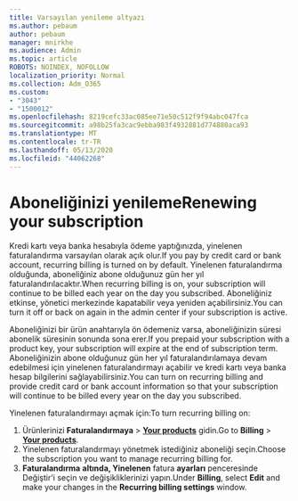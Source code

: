 ```yaml
---
title: Varsayılan yenileme altyazı
ms.author: pebaum
author: pebaum
manager: mnirkhe
ms.audience: Admin
ms.topic: article
ROBOTS: NOINDEX, NOFOLLOW
localization_priority: Normal
ms.collection: Adm_O365
ms.custom:
- "3043"
- "1500012"
ms.openlocfilehash: 8219cefc33ac085ee71e50c512f9f94abc047fca
ms.sourcegitcommit: a98b25fa3cac9ebba983f4932881d774880aca93
ms.translationtype: MT
ms.contentlocale: tr-TR
ms.lasthandoff: 05/13/2020
ms.locfileid: "44062268"
---
```

# <a name="renewing-your-subscription"></a><span data-ttu-id="eb9dc-102">Aboneliğinizi yenileme</span><span class="sxs-lookup"><span data-stu-id="eb9dc-102">Renewing your subscription</span></span>

<span data-ttu-id="eb9dc-103">Kredi kartı veya banka hesabıyla ödeme yaptığınızda, yinelenen faturalandırma varsayılan olarak açık olur.</span><span class="sxs-lookup"><span data-stu-id="eb9dc-103">If you pay by credit card or bank account, recurring billing is turned on by default.</span></span> <span data-ttu-id="eb9dc-104">Yinelenen faturalandırma olduğunda, aboneliğiniz abone olduğunuz gün her yıl faturalandırılacaktır.</span><span class="sxs-lookup"><span data-stu-id="eb9dc-104">When recurring billing is on, your subscription will continue to be billed each year on the day you subscribed.</span></span> <span data-ttu-id="eb9dc-105">Aboneliğiniz etkinse, yönetici merkezinde kapatabilir veya yeniden açabilirsiniz.</span><span class="sxs-lookup"><span data-stu-id="eb9dc-105">You can turn it off or back on again in the admin center if your subscription is active.</span></span>

<span data-ttu-id="eb9dc-106">Aboneliğinizi bir ürün anahtarıyla ön ödemeniz varsa, aboneliğinizin süresi abonelik süresinin sonunda sona erer.</span><span class="sxs-lookup"><span data-stu-id="eb9dc-106">If you prepaid your subscription with a product key, your subscription will expire at the end of subscription term.</span></span> <span data-ttu-id="eb9dc-107">Aboneliğinizin abone olduğunuz gün her yıl faturalandırılamaya devam edebilmesi için yinelenen faturalandırmayı açabilir ve kredi kartı veya banka hesap bilgilerini sağlayabilirsiniz.</span><span class="sxs-lookup"><span data-stu-id="eb9dc-107">You can turn on recurring billing and provide credit card or bank account information so that your subscription will continue to be billed every year on the day you subscribed.</span></span>

<span data-ttu-id="eb9dc-108">Yinelenen faturalandırmayı açmak için:</span><span class="sxs-lookup"><span data-stu-id="eb9dc-108">To turn recurring billing on:</span></span> 

1. <span data-ttu-id="eb9dc-109">Ürünlerinizi **Faturalandırmaya**  >  **[Your products](https://go.microsoft.com/fwlink/p/?linkid=842054)** gidin.</span><span class="sxs-lookup"><span data-stu-id="eb9dc-109">Go to **Billing** > **[Your products](https://go.microsoft.com/fwlink/p/?linkid=842054)**.</span></span>
2. <span data-ttu-id="eb9dc-110">Yinelenen faturalandırmayı yönetmek istediğiniz aboneliği seçin.</span><span class="sxs-lookup"><span data-stu-id="eb9dc-110">Choose the subscription you want to manage recurring billing for.</span></span>
3. <span data-ttu-id="eb9dc-111">**Faturalandırma** **altında, Yinelenen** fatura **ayarları** penceresinde Değiştir'i seçin ve değişikliklerinizi yapın.</span><span class="sxs-lookup"><span data-stu-id="eb9dc-111">Under **Billing**, select **Edit** and make your changes in the **Recurring billing settings** window.</span></span> 